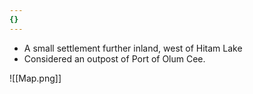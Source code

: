 ```yaml
---
{}
---
```

- A small settlement further inland, west of Hitam Lake
- Considered an outpost of Port of Olum Cee. 

![[Map.png]]